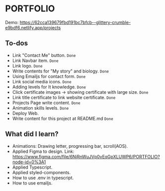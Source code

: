 # PORTFOLIO

Demo: https://62cca139679fbd191bc7bfcb--glittery-crumble-e9bdf6.netlify.app/projects

## To-dos

- Link "Contact Me" button. `Done`
- Link Navbar item. `Done`
- Link logo. `Done`
- Write contents for "My story" and biology. `Done`
- Using Emailjs for contact form. `Done`
- Link social media icons. `Done`
- Adding levels for It knowledge. `Done`
- Click certificate images -> showing certificate with large size. `Done`
- Link title certificate to link website certificate. `Done`
- Projects Page write content. `Done`
- Animation skills levels. `Done`
- Deploy Web.
- Write content for this project at README.md `Done`

## What did I learn?

- Animations: Drawing letter, progressing bar, scroll(AOS).
- Applied Figma to design. Link: https://www.figma.com/file/6NjRnWuJVp0vEqGpXLUWP6/PORTFOLIO?node-id=0%3A1
- Applied Typescript.
- Applied styled-components.
- How to use .env in typescript.
- How to use emailjs.
